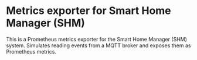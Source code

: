# Metrics exporter for Smart Home Manager (SHM)

This is a Prometheus metrics exporter for the Smart Home Manager (SHM) system.
Simulates reading events from a MQTT broker and exposes them as Prometheus metrics.
